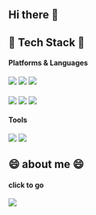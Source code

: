 ## Hi there 👋
## 🌴 Tech Stack 🌴
#### Platforms & Languages
<img src="https://img.shields.io/badge/Android Studio-34A853?style=flat&logo=Android&logoColor=white"> <img src="https://img.shields.io/badge/Visual Studio Code-007ACC?style=flat&logo=Visual Studio Code&logoColor=white"> <img src="https://img.shields.io/badge/Intellij IDEA-000000?style=flat&logo=Intellij IDEA&logoColor=white">
####
<img src="https://img.shields.io/badge/Kotlin-7F52FF?style=flat&logo=Kotlin&logoColor=white"> <img src="https://img.shields.io/badge/Python-3776AB?style=flat&logo=Python&logoColor=white"> <img src="https://img.shields.io/badge/C-A8B9CC?style=flat&logo=C&logoColor=white">
#### Tools
<img src="https://img.shields.io/badge/Firebase-FFCA28?style=flat&logo=Firebase&logoColor=white"> <img src="https://img.shields.io/badge/GitHub-181717?style=flat&logo=GitHub&logoColor=white">
## 😄 about me 😄
#### click to go
<a href="https://jay20033.tistory.com/"><img src="https://img.shields.io/badge/Tistory-000000?style=flat&logo=Tistory&logoColor=white&link=https://jay20033.tistory.com/"/></a>
<!--
**jay200333/jay200333** is a ✨ _special_ ✨ repository because its `README.md` (this file) appears on your GitHub profile.

Here are some ideas to get you started:

- 🔭 I’m currently working on ...
- 🌱 I’m currently learning ...
- 👯 I’m looking to collaborate on ...
- 🤔 I’m looking for help with ...
- 💬 Ask me about ...
- 📫 How to reach me: ...
- 😄 Pronouns: ...
- ⚡ Fun fact: ...
-->
